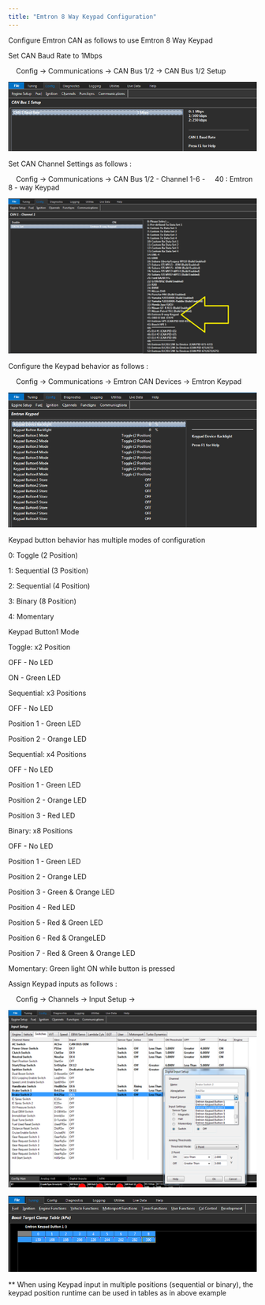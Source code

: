 ```yaml
---
title: "Emtron 8 Way Keypad Configuration"
---
```


Configure Emtron CAN as follows to use Emtron 8 Way Keypad&nbsp;


Set CAN Baud Rate to 1Mbps&nbsp;


&nbsp; &nbsp; Config -\> Communications -\> CAN Bus 1/2 -\> CAN Bus 1/2 Setup


![Image](</img/NewItem441.png>)



Set CAN Channel Settings as follows :&nbsp;


&nbsp; &nbsp; Config -\> Communications -\> CAN Bus 1/2 - Channel 1-6 - &nbsp; &nbsp; 40 : Emtron 8 - way Keypad


![Image](</img/NewItem442.png>)


Configure the Keypad behavior as follows :&nbsp;


&nbsp; &nbsp; Config -\> Communications -\> Emtron CAN Devices -\> Emtron Keypad&nbsp;


![Image](</img/NewItem443.png>)


Keypad button behavior has multiple modes of configuration


&#48;: Toggle (2 Position)

&#49;: Sequential (3 Position)

&#50;: Sequential (4 Position)

&#51;: Binary (8 Position)

&#52;: Momentary


Keypad Button1 Mode


Toggle: x2 Position

OFF - No LED

ON - Green LED


Sequential: x3 Positions

OFF - No LED

Position 1 - Green LED

Position 2 - Orange LED


Sequential: x4 Positions

OFF - No LED

Position 1 - Green LED

Position 2 - Orange LED

Position 3 - Red LED


Binary: x8 Positions

OFF - No LED

Position 1 - Green LED

Position 2 - Orange LED

Position 3 - Green \& Orange LED

Position 4 - Red LED

Position 5 - Red \& Green LED

Position 6 - Red \& OrangeLED

Position 7 - Red \& Green \& Orange LED


Momentary: Green light ON while button is pressed


Assign Keypad inputs as follows :&nbsp;


&nbsp; &nbsp; Config -\> Channels -\> Input Setup -\>&nbsp;


![Image](</img/NewItem444.png>)




![Image](</img/NewItem445.png>)



\*\* When using Keypad input in multiple positions (sequential or binary), the keypad position runtime can be used in tables as in above example &nbsp;



